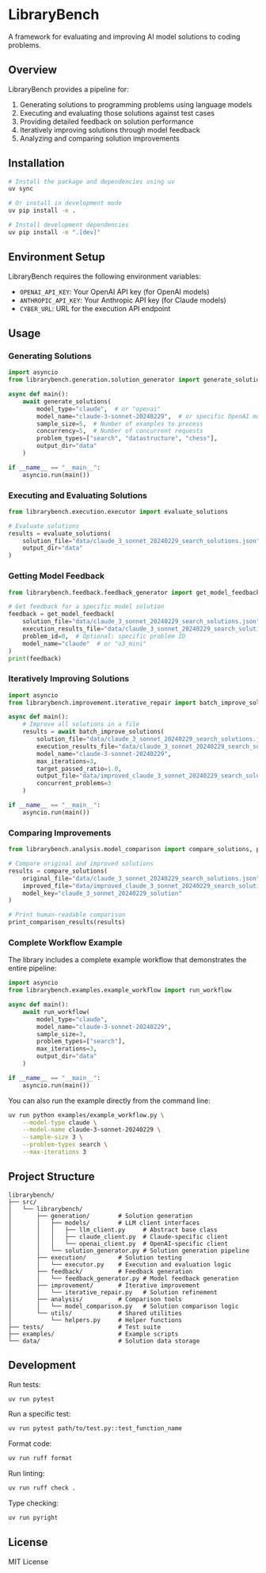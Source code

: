# LibraryBench

A framework for evaluating and improving AI model solutions to coding problems.

## Overview

LibraryBench provides a pipeline for:

1. Generating solutions to programming problems using language models
2. Executing and evaluating those solutions against test cases
3. Providing detailed feedback on solution performance
4. Iteratively improving solutions through model feedback
5. Analyzing and comparing solution improvements

## Installation

```bash
# Install the package and dependencies using uv
uv sync

# Or install in development mode
uv pip install -e .

# Install development dependencies
uv pip install -e ".[dev]"
```

## Environment Setup

LibraryBench requires the following environment variables:

- `OPENAI_API_KEY`: Your OpenAI API key (for OpenAI models)
- `ANTHROPIC_API_KEY`: Your Anthropic API key (for Claude models)
- `CYBER_URL`: URL for the execution API endpoint

## Usage

### Generating Solutions

```python
import asyncio
from librarybench.generation.solution_generator import generate_solutions

async def main():
    await generate_solutions(
        model_type="claude",  # or "openai"
        model_name="claude-3-sonnet-20240229",  # or specific OpenAI model
        sample_size=5,  # Number of examples to process
        concurrency=5,  # Number of concurrent requests
        problem_types=["search", "datastructure", "chess"],
        output_dir="data"
    )

if __name__ == "__main__":
    asyncio.run(main())
```

### Executing and Evaluating Solutions

```python
from librarybench.execution.executor import evaluate_solutions

# Evaluate solutions
results = evaluate_solutions(
    solution_file="data/claude_3_sonnet_20240229_search_solutions.json",
    output_dir="data"
)
```

### Getting Model Feedback

```python
from librarybench.feedback.feedback_generator import get_model_feedback

# Get feedback for a specific model solution
feedback = get_model_feedback(
    solution_file="data/claude_3_sonnet_20240229_search_solutions.json",
    execution_results_file="data/claude_3_sonnet_20240229_search_solutions_execution_results.json",
    problem_id=0,  # Optional: specific problem ID
    model_name="claude"  # or "o3_mini"
)
print(feedback)
```

### Iteratively Improving Solutions

```python
import asyncio
from librarybench.improvement.iterative_repair import batch_improve_solutions

async def main():
    # Improve all solutions in a file
    results = await batch_improve_solutions(
        solution_file="data/claude_3_sonnet_20240229_search_solutions.json",
        execution_results_file="data/claude_3_sonnet_20240229_search_solutions_execution_results.json",
        model_name="claude-3-sonnet-20240229",
        max_iterations=3,
        target_passed_ratio=1.0,
        output_file="data/improved_claude_3_sonnet_20240229_search_solutions.json",
        concurrent_problems=3
    )

if __name__ == "__main__":
    asyncio.run(main())
```

### Comparing Improvements

```python
from librarybench.analysis.model_comparison import compare_solutions, print_comparison_results

# Compare original and improved solutions
results = compare_solutions(
    original_file="data/claude_3_sonnet_20240229_search_solutions.json",
    improved_file="data/improved_claude_3_sonnet_20240229_search_solutions.json",
    model_key="claude_3_sonnet_20240229_solution"
)

# Print human-readable comparison
print_comparison_results(results)
```

### Complete Workflow Example

The library includes a complete example workflow that demonstrates the entire pipeline:

```python
import asyncio
from librarybench.examples.example_workflow import run_workflow

async def main():
    await run_workflow(
        model_type="claude",
        model_name="claude-3-sonnet-20240229",
        sample_size=3,
        problem_types=["search"],
        max_iterations=3,
        output_dir="data"
    )

if __name__ == "__main__":
    asyncio.run(main())
```

You can also run the example directly from the command line:

```bash
uv run python examples/example_workflow.py \
    --model-type claude \
    --model-name claude-3-sonnet-20240229 \
    --sample-size 3 \
    --problem-types search \
    --max-iterations 3
```

## Project Structure

```
librarybench/
├── src/
│   └── librarybench/
│       ├── generation/        # Solution generation
│       │   ├── models/        # LLM client interfaces
│       │   │   ├── llm_client.py     # Abstract base class
│       │   │   ├── claude_client.py  # Claude-specific client
│       │   │   └── openai_client.py  # OpenAI-specific client
│       │   └── solution_generator.py # Solution generation pipeline
│       ├── execution/         # Solution testing
│       │   └── executor.py    # Execution and evaluation logic
│       ├── feedback/          # Feedback generation
│       │   └── feedback_generator.py # Model feedback generation 
│       ├── improvement/       # Iterative improvement
│       │   └── iterative_repair.py   # Solution refinement
│       ├── analysis/          # Comparison tools
│       │   └── model_comparison.py   # Solution comparison logic
│       └── utils/             # Shared utilities
│           └── helpers.py     # Helper functions
├── tests/                     # Test suite
├── examples/                  # Example scripts
└── data/                      # Solution data storage
```

## Development

Run tests:
```bash
uv run pytest
```

Run a specific test:
```bash
uv run pytest path/to/test.py::test_function_name
```

Format code:
```bash
uv run ruff format
```

Run linting:
```bash
uv run ruff check .
```

Type checking:
```bash
uv run pyright
```

## License

MIT License